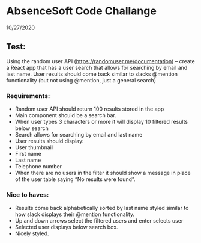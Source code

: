 # AbsenceSoft Code Challange

10/27/2020

## Test:
Using the random user API (https://randomuser.me/documentation) – create a React app that has a user search that allows for searching by email and last name. User results should come back similar to slacks @mention functionality (but not using @mention, just a general search)

### Requirements:

- Random user API should return 100 results stored in the app
- Main component should be a search bar.
- When user types 3 characters or more it will display 10 filtered results below search
- Search allows for searching by email and last name
- User results should display:
- User thumbnail
- First name
- Last name
- Telephone number
- When there are no users in the filter it should show a message in place of the user table saying “No results were found”.

### Nice to haves:

- Results come back alphabetically sorted by last name styled similar to how slack displays their @mention functionality.
- Up and down arrows select the filtered users and enter selects user
- Selected user displays below search box.
- Nicely styled.
